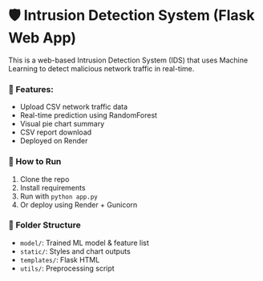 # 🛡️ Intrusion Detection System (Flask Web App)

This is a web-based Intrusion Detection System (IDS) that uses Machine Learning to detect malicious network traffic in real-time.

### 🌟 Features:
- Upload CSV network traffic data
- Real-time prediction using RandomForest
- Visual pie chart summary
- CSV report download
- Deployed on Render

### 🚀 How to Run
1. Clone the repo
2. Install requirements
3. Run with `python app.py`
4. Or deploy using Render + Gunicorn

### 📂 Folder Structure
- `model/`: Trained ML model & feature list
- `static/`: Styles and chart outputs
- `templates/`: Flask HTML
- `utils/`: Preprocessing script

